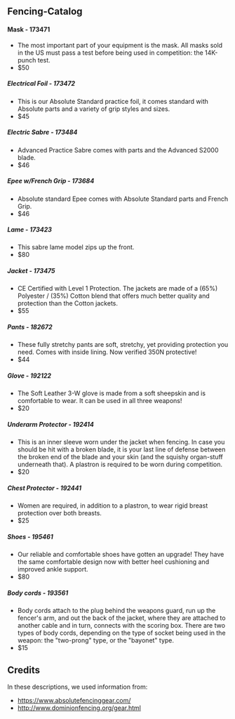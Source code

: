 ## Fencing-Catalog

#### Mask - 173471
- The most important part of your equipment is the mask. All masks sold in the US must pass 
a test before being used in competition: the 14K-punch test.
- $50

##### Electrical Foil - 173472
- This is our Absolute Standard practice foil, it comes standard with Absolute parts and a variety of grip styles and sizes. 
- $45

##### Electric Sabre - 173484
- Advanced Practice Sabre comes with  parts and the Advanced S2000 blade.
- $46

##### Epee w/French Grip - 173684
- Absolute standard Epee comes with Absolute Standard parts and French Grip.
- $46

##### Lame - 173423
- This sabre lame model zips up the front.
- $80

##### Jacket - 173475
- CE Certified with Level 1 Protection. The jackets are made of a (65%) Polyester / (35%) Cotton blend that offers much better quality and protection than the Cotton jackets. 
- $55

##### Pants - 182672
- These fully stretchy pants are soft, stretchy, yet providing protection you need. Comes with inside lining. Now verified 350N protective!
- $44

##### Glove - 192122
- The Soft Leather 3-W glove is made from a soft sheepskin and is comfortable to wear. It can be used in all three weapons!
- $20

##### Underarm Protector - 192414
- This is an inner sleeve worn under the jacket when fencing. In case you should be hit with a broken blade, it is your last line of defense between the broken end of the blade and your skin (and the squishy organ-stuff underneath that). A plastron is required to be worn during competition. 
- $20

##### Chest Protector - 192441
- Women are required, in addition to a plastron, to wear rigid breast protection over both breasts.
- $25

##### Shoes - 195461
- Our reliable and comfortable shoes have gotten an upgrade!  They have the same comfortable design now with better heel cushioning and improved ankle support. 
- $80

##### Body cords - 193561
- Body cords attach to the plug behind the weapons guard, run up the fencer's arm, and out the back of the jacket, 
where they are attached to another cable and in turn, connects with the scoring box. There are two types of body cords, 
depending on the type of socket being used in the weapon: the "two-prong" type, or the "bayonet" type.
- $15

## Credits 

In these descriptions, we used information from:
- https://www.absolutefencinggear.com/
- http://www.dominionfencing.org/gear.html
